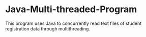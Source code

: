 # Java-Multi-threaded-Program
This program uses Java to concurrently read text files of student registration data through multithreading.
